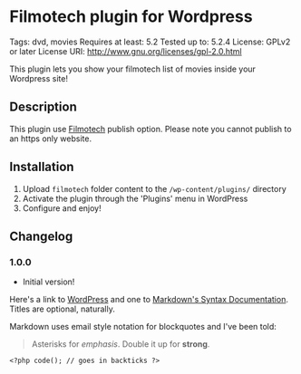 # Filmotech plugin for Wordpress
Tags: dvd, movies
Requires at least: 5.2
Tested up to: 5.2.4
License: GPLv2 or later
License URI: http://www.gnu.org/licenses/gpl-2.0.html

This plugin lets you show your filmotech list of movies inside your Wordpress site!

## Description

This plugin use [Filmotech](https://www.filmotech.fr/) publish option. Please note you cannot publish
to an https only website. 

## Installation

1. Upload `filmotech` folder content to the `/wp-content/plugins/` directory
2. Activate the plugin through the 'Plugins' menu in WordPress
3. Configure and enjoy!

## Changelog

### 1.0.0
* Initial version!


Here's a link to [WordPress](http://wordpress.org/ "Your favorite software") and one to [Markdown's Syntax Documentation][markdown syntax].
Titles are optional, naturally.

[markdown syntax]: http://daringfireball.net/projects/markdown/syntax
            "Markdown is what the parser uses to process much of the readme file"

Markdown uses email style notation for blockquotes and I've been told:
> Asterisks for *emphasis*. Double it up  for **strong**.

`<?php code(); // goes in backticks ?>`
